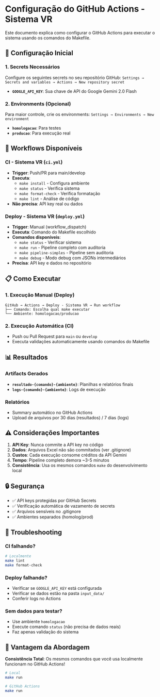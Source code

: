 # Configuração do GitHub Actions - Sistema VR

Este documento explica como configurar o GitHub Actions para executar o sistema usando os comandos do Makefile.

## 🔧 Configuração Inicial

### 1. Secrets Necessários

Configure os seguintes secrets no seu repositório GitHub:
`Settings → Secrets and variables → Actions → New repository secret`

- **`GOOGLE_API_KEY`**: Sua chave de API do Google Gemini 2.0 Flash

### 2. Environments (Opcional)

Para maior controle, crie os environments:
`Settings → Environments → New environment`

- **`homologacao`**: Para testes
- **`producao`**: Para execução real

## 🚀 Workflows Disponíveis

### CI - Sistema VR (`ci.yml`)

- **Trigger**: Push/PR para main/develop
- **Executa**: 
  - `make install` - Configura ambiente
  - `make status` - Verifica sistema
  - `make format-check` - Verifica formatação
  - `make lint` - Análise de código
- **Não precisa**: API key real ou dados

### Deploy - Sistema VR (`deploy.yml`)

- **Trigger**: Manual (workflow_dispatch)
- **Executa**: Comando do Makefile escolhido
- **Comandos disponíveis**:
  - `make status` - Verificar sistema
  - `make run` - Pipeline completo com auditoria
  - `make pipeline-simples` - Pipeline sem auditoria
  - `make debug` - Modo debug com JSONs intermediários
- **Precisa**: API key e dados no repositório

## 📋 Como Executar

### 1. Execução Manual (Deploy)

```
GitHub → Actions → Deploy - Sistema VR → Run workflow
├── Comando: Escolha qual make executar
└── Ambiente: homologacao/producao
```

### 2. Execução Automática (CI)

- Push ou Pull Request para `main` ou `develop`
- Executa validações automaticamente usando comandos do Makefile

## 📊 Resultados

### Artifacts Gerados

- **`resultado-{comando}-{ambiente}`**: Planilhas e relatórios finais
- **`logs-{comando}-{ambiente}`**: Logs de execução

### Relatórios

- Summary automático no GitHub Actions
- Upload de arquivos por 30 dias (resultados) / 7 dias (logs)

## ⚠️ Considerações Importantes

1. **API Key**: Nunca commite a API key no código
2. **Dados**: Arquivos Excel não são commitados (ver .gitignore)
3. **Custos**: Cada execução consome créditos da API Gemini
4. **Tempo**: Pipeline completo demora ~3-5 minutos
5. **Consistência**: Usa os mesmos comandos `make` do desenvolvimento local

## 🔒 Segurança

- ✅ API keys protegidas por GitHub Secrets
- ✅ Verificação automática de vazamento de secrets
- ✅ Arquivos sensíveis no .gitignore
- ✅ Ambientes separados (homolog/prod)

## 🐛 Troubleshooting

### CI falhando?

```bash
# Localmente
make lint
make format-check
```

### Deploy falhando?

- Verificar se `GOOGLE_API_KEY` está configurada
- Verificar se dados estão na pasta `input_data/`
- Conferir logs no Actions

### Sem dados para testar?

- Use ambiente `homologacao` 
- Execute comando `status` (não precisa de dados reais)
- Faz apenas validação do sistema

## 🎯 Vantagem da Abordagem

**Consistência Total**: Os mesmos comandos que você usa localmente funcionam no GitHub Actions!

```bash
# Local
make run

# GitHub Actions  
make run
```

